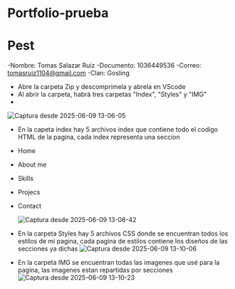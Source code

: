 # Portfolio-prueba
# Pest
-Nombre: Tomas Salazar Ruiz
-Documento: 1036449536
-Correo: tomasruiz1104@gmail.com
-Clan: Gosling

- Abre la carpeta Zip y descomprimela y abrela en VScode
- Al abrir la carpeta, habrá tres carpetas "Index", "Styles" y "IMG"
- 
 ![Captura desde 2025-06-09 13-06-05](https://github.com/user-attachments/assets/e4286433-90be-4509-af34-b41770402878)


- En la capeta index hay 5 archivos index que contiene todo el codigo HTML de la pagina, cada index representa una seccion
- Home
- About me
- Skills
- Projecs
- Contact

  
  ![Captura desde 2025-06-09 13-08-42](https://github.com/user-attachments/assets/bc54ad4d-d9f9-42c4-a0a1-df5a7fac5d6e)

- En la carpeta Styles hay 5 archivos CSS donde se encuentran todos los estilos de mi pagina, cada pagina de estilos contiene los diseños de las secciones ya dichas
  ![Captura desde 2025-06-09 13-10-06](https://github.com/user-attachments/assets/1380ca49-d0ab-451e-9044-b85653e1e8ef)

- En la carpeta IMG se encuentran todas las imagenes que usé para la pagina, las imagenes estan repartidas por secciones 
  ![Captura desde 2025-06-09 13-10-23](https://github.com/user-attachments/assets/aafe38ea-a2ff-472e-9085-bc31f41a507a)

